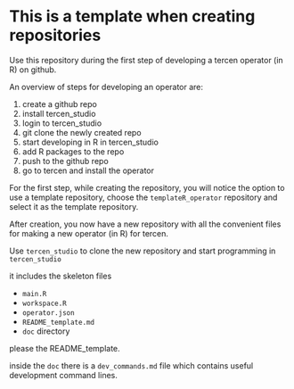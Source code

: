 # This is a template when creating repositories

Use this repository during the first step of developing a tercen operator (in R) on github.

An overview of steps for developing an operator are:

1. create a github repo
2. install tercen_studio
3. login to tercen_studio
4. git clone the newly created repo
5. start developing in R in tercen_studio
6. add R packages to the repo
7. push to the github repo
8. go to tercen and install the operator

For the first step, while creating the repository, you will notice the option to use a template repository, choose the `templateR_operator` repository and select it as the template repository.

After creation, you now have a new repository with all the convenient files for making a new operator (in R) for tercen.

Use `tercen_studio` to clone the new repository and start programming in `tercen_studio`

it includes the skeleton files 

* `main.R`
* `workspace.R`
* `operator.json`
* `README_template.md`
* `doc` directory

please the README_template.

inside the `doc` there is a `dev_commands.md` file which contains useful development command lines.